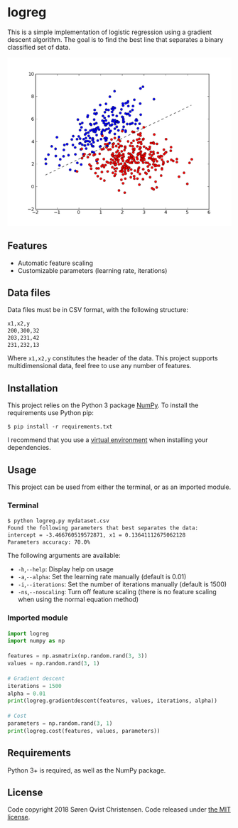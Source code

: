 # logreg

This is a simple implementation of logistic regression using a gradient descent algorithm. The goal is to find the best line that separates a binary classified set of data.

<p align="center">
    <img
      alt="Logistic regression"
      src="logreg.png"
      width="568"
    />
</p>

## Features

* Automatic feature scaling
* Customizable parameters (learning rate, iterations)

## Data files

Data files must be in CSV format, with the following structure:

```
x1,x2,y
200,300,32
203,231,42
231,232,13
``` 

Where ``x1,x2,y`` constitutes the header of the data. This project supports multidimensional data, feel free to use any number of features.

## Installation

This project relies on the Python 3 package [NumPy](http://www.numpy.org/). To install the requirements use Python pip: 

```console
$ pip install -r requirements.txt
```

I recommend that you use a [virtual environment](http://docs.python-guide.org/en/latest/dev/virtualenvs/) when installing your dependencies.

## Usage

This project can be used from either the terminal, or as an imported module.

### Terminal

```console
$ python logreg.py mydataset.csv
Found the following parameters that best separates the data:
intercept = -3.466760519572871, x1 = 0.13641112675062128
Parameters accuracy: 70.0%
```

The following arguments are available:

- ``-h``,``--help``: Display help on usage
- ``-a``,``--alpha``: Set the learning rate manually (default is 0.01)
- ``-i``,``--iterations``: Set the number of iterations manually (default is 1500)
- ``-ns``,``--noscaling``: Turn off feature scaling (there is no feature scaling when using the normal equation method)

### Imported module

```python
import logreg
import numpy as np

features = np.asmatrix(np.random.rand(3, 3))
values = np.random.rand(3, 1)

# Gradient descent
iterations = 1500
alpha = 0.01
print(logreg.gradientdescent(features, values, iterations, alpha))

# Cost
parameters = np.random.rand(3, 1)
print(logreg.cost(features, values, parameters))
```

## Requirements

Python 3+ is required, as well as the NumPy package.

## License

Code copyright 2018 Søren Qvist Christensen. Code released under [the MIT license](LICENSE).